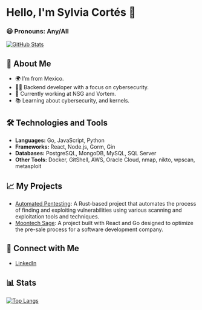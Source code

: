 # Hello, I'm Sylvia Cortés 👋

### 😄 Pronouns: Any/All
[![GitHub Stats](https://github-readme-stats.vercel.app/api?username=p0yo7&show_icons=true&theme=radical)](https://github.com/p0yo7)

## 🌱 About Me

- 🌍 I’m from Mexico.
- 👨‍💻 Backend developer with a focus on cybersecurity.
- 💼 Currently working at NSG and Vortem.
- 📚 Learning about cybersecurity, and kernels.

## 🛠️ Technologies and Tools

- **Languages:** Go, JavaScript, Python
- **Frameworks:** React, Node.js, Gorm, Gin
- **Databases:** PostgreSQL, MongoDB, MySQL, SQL Server
- **Other Tools:** Docker, GitShell, AWS, Oracle Cloud, nmap, nikto, wpscan, metasploit

## 📈 My Projects

- [Automated Pentesting](https://github.com/p0yo7/MoonTech-Backend): A Rust-based project that automates the process of finding and exploiting vulnerabilities using various scanning and exploitation tools and techniques.
- [Moontech Sage](https://github.com/p0yo7/automated-pentesting): A project built with React and Go designed to optimize the pre-sale process for a software development company.

## 💬 Connect with Me

- [LinkedIn](https://www.linkedin.com/in/oscar-cort%C3%A9s-07b2b923b/)

## 📊 Stats

[![Top Langs](https://github-readme-stats.vercel.app/api/top-langs/?username=p0yo7&layout=compact)](https://github.com/p0yo7)

<!--
**p0yo7/p0yo7** is a ✨ _special_ ✨ repository because its `README.md` (this file) appears on your GitHub profile.

Here are some ideas to get you started:

- 🔭 I’m currently working on ...
- 🌱 I’m currently learning ...
- 👯 I’m looking to collaborate on ...
- 🤔 I’m looking for help with ...
- 💬 Ask me about ...
- 📫 How to reach me: ...
- ⚡ Fun fact: ...
-->
